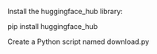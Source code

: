 Install the huggingface_hub library:

pip install huggingface_hub

Create a Python script named download.py